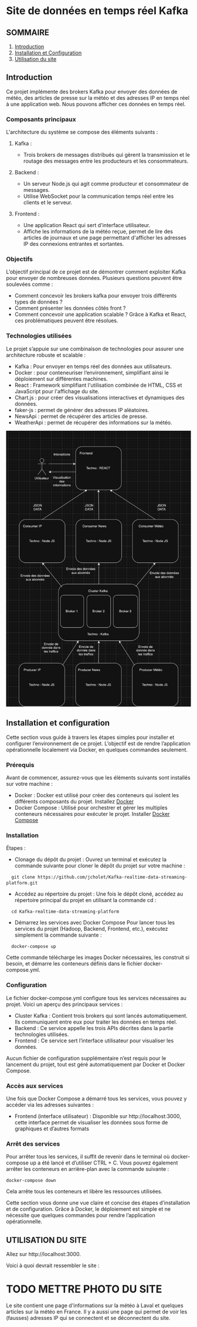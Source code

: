 # Site de données en temps réel Kafka

## SOMMAIRE

1. [Introduction](#introduction)
2. [Installation et Configuration](#installation-et-configuration)
3. [Utilisation du site](#utilisation-du-site)

## Introduction

Ce projet implémente des brokers Kafka pour envoyer des données de météo, des articles de presse sur la météo et des adresses IP en temps réel à une application web.
Nous pouvons afficher ces données en temps réel.

### Composants principaux

L'architecture du système se compose des éléments suivants :

1. Kafka :
   - Trois brokers de messages distribués qui gèrent la transmission et le routage des messages entre les producteurs et les consommateurs.

2. Backend :
   - Un serveur Node.js qui agit comme producteur et consommateur de messages.
   - Utilise WebSocket pour la communication temps réel entre les clients et le serveur.

3. Frontend :
   - Une application React qui sert d'interface utilisateur.
   - Affiche les informations de la météo reçue, permet de lire des articles de journaux et une page permettant d'afficher les adresses IP des connexions entrantes et sortantes.

### Objectifs

L’objectif principal de ce projet est de démontrer comment exploiter Kafka pour envoyer de nombreuses données. Plusieurs questions peuvent être soulevées comme :

- Comment concevoir les brokers kafka pour envoyer trois différents types de données ?
- Comment présenter les données côtés front ?
- Comment concevoir une application scalable ?
Grâce à Kafka et React, ces problématiques peuvent être résolues.

### Technologies utilisées

Le projet s’appuie sur une combinaison de technologies pour assurer une architecture robuste et scalable :

- Kafka : Pour envoyer en temps réel des données aux utilisateurs.
- Docker : pour conteneuriser l’environnement, simplifiant ainsi le déploiement sur différentes machines.
- React : Framework simplifiant l'utilisation combinée de HTML, CSS et JavaScript pour l'affichage du site.
- Chart.js : pour créer des visualisations interactives et dynamiques des données.
- faker-js : permet de générer des adresses IP aléatoires.
- NewsApi : permet de récupérer des articles de presse.
- WeatherApi : permet de récupérer des informations sur la météo.

![Architecture du projet](doc-img/diagramme_archi.png)

## Installation et configuration

Cette section vous guide à travers les étapes simples pour installer et configurer l’environnement de ce projet. L’objectif est de rendre l’application opérationnelle localement via Docker, en quelques commandes seulement.

### Prérequis

Avant de commencer, assurez-vous que les éléments suivants sont installés sur votre machine :

- Docker : Docker est utilisé pour créer des conteneurs qui isolent les différents composants du projet. Installez [Docker](https://docs.docker.com/get-started/get-docker/)
- Docker Compose : Utilisé pour orchestrer et gérer les multiples conteneurs nécessaires pour exécuter le projet. Installer [Docker Compose](https://docs.docker.com/compose/install/)

### Installation

Étapes :

- Clonage du dépôt du projet :
  Ouvrez un terminal et exécutez la commande suivante pour cloner le dépôt du projet sur votre machine :
```
  git clone https://github.com/jcholet/Kafka-realtime-data-streaming-platform.git
```

- Accédez au répertoire du projet :
  Une fois le dépôt cloné, accédez au répertoire principal du projet en utilisant la commande cd :
```
  cd Kafka-realtime-data-streaming-platform
```
- Démarrez les services avec Docker Compose
  Pour lancer tous les services du projet (Hadoop, Backend, Frontend, etc.), exécutez simplement la commande suivante :
```
  docker-compose up
```
Cette commande télécharge les images Docker nécessaires, les construit si besoin, et démarre les conteneurs définis dans le fichier docker-compose.yml.


### Configuration

Le fichier docker-compose.yml configure tous les services nécessaires au projet. Voici un aperçu des principaux services :

- Cluster Kafka : Contient trois brokers qui sont lancés automatiquement. Ils communiquent entre eux pour traiter les données en temps réel.
- Backend : Ce service appelle les trois APIs décrites dans la partie technologies utilisées.
- Frontend : Ce service sert l’interface utilisateur pour visualiser les données.

Aucun fichier de configuration supplémentaire n’est requis pour le lancement du projet, tout est géré automatiquement par Docker et Docker Compose.

### Accès aux services

Une fois que Docker Compose a démarré tous les services, vous pouvez y accéder via les adresses suivantes :

- Frontend (interface utilisateur) : Disponible sur http://localhost:3000, cette interface permet de visualiser les données sous forme de graphiques et d’autres formats

### Arrêt des services

Pour arrêter tous les services, il suffit de revenir dans le terminal où docker-compose up a été lancé et d’utiliser CTRL + C. Vous pouvez également arrêter les conteneurs en arrière-plan avec la commande suivante :
```
docker-compose down
```
Cela arrête tous les conteneurs et libère les ressources utilisées.

Cette section vous donne une vue claire et concise des étapes d’installation et de configuration. Grâce à Docker, le déploiement est simple et ne nécessite que quelques commandes pour rendre l’application opérationnelle.

## UTILISATION DU SITE

Allez sur http://localhost:3000.

Voici à quoi devrait ressembler le site : 
# TODO METTRE PHOTO DU SITE
Le site contient une page d'informations sur la météo à Laval et quelques articles sur la météo en France. Il y a aussi une page qui permet de voir les (fausses) adresses IP qui se connectent et se déconnectent du site.